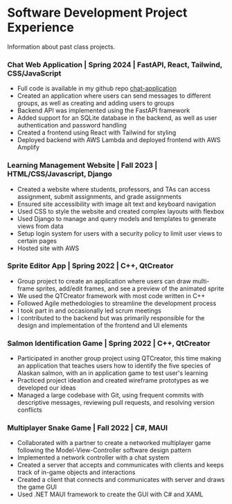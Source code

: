 # Software Development Project Experience
Information about past class projects. 

### Chat Web Application | Spring 2024 | FastAPI, React, Tailwind, CSS/JavaScript
- Full code is available in my github repo [chat-application](https://github.com/sydneyandrus/chat-application)
- Created an application where users can send messages to different groups, as well as creating and adding users to groups
- Backend API was implemented using the FastAPI framework
- Added support for an SQLite database in the backend, as well as user authentication and password handling
- Created a frontend using React with Tailwind for styling
- Deployed backend with AWS Lambda and deployed frontend with AWS Amplify

### Learning Management Website | Fall 2023 | HTML/CSS/Javascript, Django
- Created a website where students, professors, and TAs can access assignment, submit assignments, and grade assignments
- Ensured site accessibility with image alt text and keyboard navigation
- Used CSS to style the website and created complex layouts with flexbox
- Used Django to manage and query models and templates to generate views from data
- Setup login system for users with a security policy to limit user views to certain pages
- Hosted site with AWS

### Sprite Editor App | Spring 2022 | C++, QtCreator
- Group project to create an application where users can draw multi-frame sprites, add/edit frames, and see a preview of the animated sprite
- We used the QTCreator framework with most code written in C++
- Followed Agile methedologies to streamline the development process
- I took part in and occasionally led scrum meetings
- I contributed to the backend but was primarily responsible for the design and implementation of the frontend and UI elements

### Salmon Identification Game | Spring 2022 | C++, QtCreator
- Participated in another group project using QTCreator, this time making an application that teaches users how to identify the five species of Alaskan salmon, with an in application game to test user's learning
- Practiced project ideation and created wireframe prototypes as we developed our ideas
- Managed a large codebase with Git, using frequent commits with descriptive messages, reviewing pull requests, and resolving version conflicts

### Multiplayer Snake Game | Fall 2022 | C#, MAUI
- Collaborated with a partner to create a networked multiplayer game following the Model-View-Controller software design pattern
- Implemented a network controller with a chat system
- Created a server that accepts and communicates with clients and keeps track of in-game objects and interactions
- Created a client that connects and communicates with server and draws the game GUI
- Used .NET MAUI framework to create the GUI with C# and XAML

